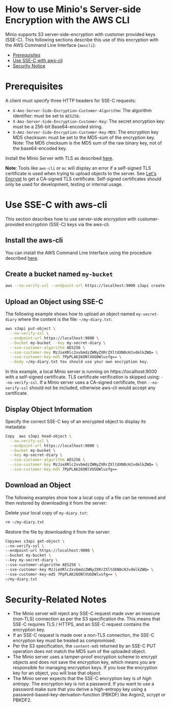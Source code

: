 # How to use Minio's Server-side Encryption with the AWS CLI

Minio supports S3 server-side-encryption with customer provided keys (SSE-C). This following sections describe this use of this encryption with the AWS Command Line Interface (`awscli`):
* [Prerequisites](#prerequisites)
* [Use SSE-C with aws-cli](#use-sse-c-with-aws-cli)
* [Security Notice](#security-notice)

# <a name="prerequisites"></a>Prerequisites

A client must specify three HTTP headers for SSE-C requests:
* `X-Amz-Server-Side-Encryption-Customer-Algorithm`: The algorithm identifier: must be set to `AES256`.
* `X-Amz-Server-Side-Encryption-Customer-Key`: The secret encryption key: must be a 256-bit Base64-encoded string.
* `X-Amz-Server-Side-Encryption-Customer-Key-MD5`: The encryption key MD5 checksum: must be set to the MD5-sum of the encryption key. Note: The MD5 checksum is the MD5 sum of the raw binary key, not of the base64-encoded key.

Install the Minio Server with TLS as described [here](https://docs.minio.io/docs/how-to-secure-access-to-minio-server-with-tls).

**Note**: Tools like `aws-cli` or `mc` will display an error if a self-signed TLS certificate is used when trying to upload objects to the server. See [Let's Encrypt](https://letsencrypt.org/) to get a CA-signed TLS certificate. Self-signed certificates should only be used for development, testing or internal usage.

# <a name="use-sse-c-with-aws-cli"></a>Use SSE-C with aws-cli

This section describes how to use server-side encryption with customer-provided encryption (SSE-C) keys via the aws-cli.

## Install the aws-cli 
You can install the AWS Command Line Interface using the procedure described [here](https://docs.minio.io/docs/aws-cli-with-minio).

## Create a bucket named `my-bucket`

```sh
aws --no-verify-ssl --endpoint-url https://localhost:9000 s3api create-bucket --bucket my-bucket
```

## Upload an Object using SSE-C

The following example shows how to upload an object named `my-secret-diary` where the content is the file: `~/my-diary.txt`:

```sh
aws s3api put-object \
  --no-verify-ssl \
  --endpoint-url https://localhost:9000 \
  --bucket my-bucket --key my-secret-diary \
  --sse-customer-algorithm AES256 \
  --sse-customer-key MzJieXRlc2xvbmdzZWNyZXRrZXltdXN0cHJvdmlkZWQ= \
  --sse-customer-key-md5 7PpPLAK26ONlVUGOWlusfg== \
  --body ~/my-diary.txt You should use your own encryption key.
```

In this example, a local Minio server is running on https://localhost:9000 with a self-signed certificate. TLS certificate verification is skipped using: `--no-verify-ssl`. If a Minio server uses a CA-signed certificate, then `--no-verify-ssl` should not be included, otherwise aws-cli would accept any certificate.


## Display Object Information
Specify the correct SSE-C key of an encrypted object to display its metadata:

```sh
Copy  aws s3api head-object \
  --no-verify-ssl \
  --endpoint-url https://localhost:9000 \
  --bucket my-bucket \
  --key my-secret-diary \
  --sse-customer-algorithm AES256 \
  --sse-customer-key MzJieXRlc2xvbmdzZWNyZXRrZXltdXN0cHJvdmlkZWQ= \
  --sse-customer-key-md5 7PpPLAK26ONlVUGOWlusfg==
```

## Download an Object
The following examples show how a local copy of a file can be removed and then restored by downloading it from the server:

Delete your local copy of `my-diary.txt`:

```sh
rm ~/my-diary.txt
```

Restore the file by downloading it from the server:

```sh
Copyaws s3api get-object \
--no-verify-ssl \
--endpoint-url https://localhost:9000 \
--bucket my-bucket \
--key my-secret-diary \
--sse-customer-algorithm AES256 \
--sse-customer-key MzJieXRlc2xvbmdzZWNyZXRrZXltdXN0cHJvdmlkZWQ= \
--sse-customer-key-md5 7PpPLAK26ONlVUGOWlusfg== \
~/my-diary.txt
```

# <a name="security-notice"></a> Security-Related Notes

* The Minio server will reject any SSE-C request made over an insecure (non-TLS) connection as per the S3 specification the. This means that SSE-C requires TLS / HTTPS, and an SSE-C request contains the encryption key. 
* If an SSE-C request is made over a non-TLS connection, the SSE-C encryption key must be treated as compromised.
* Per the S3 specification, the `content-md5` returned by an SSE-C PUT operation does not match the MD5 sum of the uploaded object. 
* The Minio server uses a tamper-proof encryption scheme to encrypt objects and does not save the encryption key, which means you are responsible for managing encryption keys. If you lose the encryption key for an object, you will lose that object.
* The Minio server expects that the SSE-C encryption key is of *high entropy*. The encryption key is not a password. If you want to use a password make sure that you derive a high-entropy key using a password-based-key-derivation-function (PBKDF) like Argon2, scrypt or PBKDF2.

